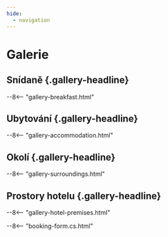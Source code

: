 ```yaml
---
hide:
  - navigation
---
```


# **Galerie**

## Snídaně {.gallery-headline}
--8<-- "gallery-breakfast.html"

## Ubytování {.gallery-headline}
--8<-- "gallery-accommodation.html"

## Okolí {.gallery-headline}
--8<-- "gallery-surroundings.html"

## Prostory hotelu {.gallery-headline}
--8<-- "gallery-hotel-premises.html"

--8<-- "booking-form.cs.html"
